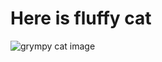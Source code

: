 # Here is fluffy cat

![grympy cat image](https://i.pinimg.com/originals/3c/1c/de/3c1cde1c02d799a25e697c3f2dbc9005.jpg)
